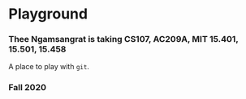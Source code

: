 # Playground
### Thee Ngamsangrat is taking CS107, AC209A, MIT 15.401, 15.501, 15.458

A place to play with `git`.

### Fall 2020
